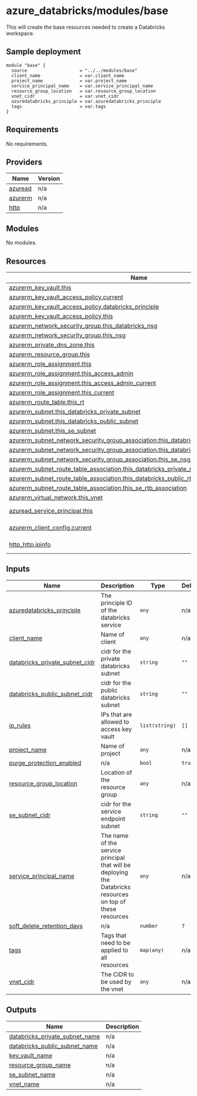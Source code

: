 # azure_databricks/modules/base
This will create the base resources needed to create a Databricks workspace.

## Sample deployment
```
module "base" {
  source                    = "../../modules/base"
  client_name               = var.client_name
  project_name              = var.project_name
  service_principal_name    = var.service_principal_name
  resource_group_location   = var.resource_group_location
  vnet_cidr                 = var.vnet_cidr
  azuredatabricks_principle = var.azuredatabricks_principle
  tags                      = var.tags
}
```

<!-- BEGIN_TF_DOCS -->
## Requirements

No requirements.

## Providers

| Name | Version |
|------|---------|
| <a name="provider_azuread"></a> [azuread](#provider\_azuread) | n/a |
| <a name="provider_azurerm"></a> [azurerm](#provider\_azurerm) | n/a |
| <a name="provider_http"></a> [http](#provider\_http) | n/a |

## Modules

No modules.

## Resources

| Name | Type |
|------|------|
| [azurerm_key_vault.this](https://registry.terraform.io/providers/hashicorp/azurerm/latest/docs/resources/key_vault) | resource |
| [azurerm_key_vault_access_policy.current](https://registry.terraform.io/providers/hashicorp/azurerm/latest/docs/resources/key_vault_access_policy) | resource |
| [azurerm_key_vault_access_policy.databricks_principle](https://registry.terraform.io/providers/hashicorp/azurerm/latest/docs/resources/key_vault_access_policy) | resource |
| [azurerm_key_vault_access_policy.this](https://registry.terraform.io/providers/hashicorp/azurerm/latest/docs/resources/key_vault_access_policy) | resource |
| [azurerm_network_security_group.this_databricks_nsg](https://registry.terraform.io/providers/hashicorp/azurerm/latest/docs/resources/network_security_group) | resource |
| [azurerm_network_security_group.this_nsg](https://registry.terraform.io/providers/hashicorp/azurerm/latest/docs/resources/network_security_group) | resource |
| [azurerm_private_dns_zone.this](https://registry.terraform.io/providers/hashicorp/azurerm/latest/docs/resources/private_dns_zone) | resource |
| [azurerm_resource_group.this](https://registry.terraform.io/providers/hashicorp/azurerm/latest/docs/resources/resource_group) | resource |
| [azurerm_role_assignment.this](https://registry.terraform.io/providers/hashicorp/azurerm/latest/docs/resources/role_assignment) | resource |
| [azurerm_role_assignment.this_access_admin](https://registry.terraform.io/providers/hashicorp/azurerm/latest/docs/resources/role_assignment) | resource |
| [azurerm_role_assignment.this_access_admin_current](https://registry.terraform.io/providers/hashicorp/azurerm/latest/docs/resources/role_assignment) | resource |
| [azurerm_role_assignment.this_current](https://registry.terraform.io/providers/hashicorp/azurerm/latest/docs/resources/role_assignment) | resource |
| [azurerm_route_table.this_rt](https://registry.terraform.io/providers/hashicorp/azurerm/latest/docs/resources/route_table) | resource |
| [azurerm_subnet.this_databricks_private_subnet](https://registry.terraform.io/providers/hashicorp/azurerm/latest/docs/resources/subnet) | resource |
| [azurerm_subnet.this_databricks_public_subnet](https://registry.terraform.io/providers/hashicorp/azurerm/latest/docs/resources/subnet) | resource |
| [azurerm_subnet.this_se_subnet](https://registry.terraform.io/providers/hashicorp/azurerm/latest/docs/resources/subnet) | resource |
| [azurerm_subnet_network_security_group_association.this_databricks_private_nsg_association](https://registry.terraform.io/providers/hashicorp/azurerm/latest/docs/resources/subnet_network_security_group_association) | resource |
| [azurerm_subnet_network_security_group_association.this_databricks_public_nsg_association](https://registry.terraform.io/providers/hashicorp/azurerm/latest/docs/resources/subnet_network_security_group_association) | resource |
| [azurerm_subnet_network_security_group_association.this_se_nsg_association](https://registry.terraform.io/providers/hashicorp/azurerm/latest/docs/resources/subnet_network_security_group_association) | resource |
| [azurerm_subnet_route_table_association.this_databricks_private_rtb_association](https://registry.terraform.io/providers/hashicorp/azurerm/latest/docs/resources/subnet_route_table_association) | resource |
| [azurerm_subnet_route_table_association.this_databricks_public_rtb_association](https://registry.terraform.io/providers/hashicorp/azurerm/latest/docs/resources/subnet_route_table_association) | resource |
| [azurerm_subnet_route_table_association.this_se_rtb_association](https://registry.terraform.io/providers/hashicorp/azurerm/latest/docs/resources/subnet_route_table_association) | resource |
| [azurerm_virtual_network.this_vnet](https://registry.terraform.io/providers/hashicorp/azurerm/latest/docs/resources/virtual_network) | resource |
| [azuread_service_principal.this](https://registry.terraform.io/providers/hashicorp/azuread/latest/docs/data-sources/service_principal) | data source |
| [azurerm_client_config.current](https://registry.terraform.io/providers/hashicorp/azurerm/latest/docs/data-sources/client_config) | data source |
| [http_http.ipinfo](https://registry.terraform.io/providers/hashicorp/http/latest/docs/data-sources/http) | data source |

## Inputs

| Name | Description | Type | Default | Required |
|------|-------------|------|---------|:--------:|
| <a name="input_azuredatabricks_principle"></a> [azuredatabricks\_principle](#input\_azuredatabricks\_principle) | The principle ID of the databricks service | `any` | n/a | yes |
| <a name="input_client_name"></a> [client\_name](#input\_client\_name) | Name of client | `any` | n/a | yes |
| <a name="input_databricks_private_subnet_cidr"></a> [databricks\_private\_subnet\_cidr](#input\_databricks\_private\_subnet\_cidr) | cidr for the private databricks subnet | `string` | `""` | no |
| <a name="input_databricks_public_subnet_cidr"></a> [databricks\_public\_subnet\_cidr](#input\_databricks\_public\_subnet\_cidr) | cidr for the public databricks subnet | `string` | `""` | no |
| <a name="input_ip_rules"></a> [ip\_rules](#input\_ip\_rules) | IPs that are allowed to access key vault | `list(string)` | `[]` | no |
| <a name="input_project_name"></a> [project\_name](#input\_project\_name) | Name of project | `any` | n/a | yes |
| <a name="input_purge_protection_enabled"></a> [purge\_protection\_enabled](#input\_purge\_protection\_enabled) | n/a | `bool` | `true` | no |
| <a name="input_resource_group_location"></a> [resource\_group\_location](#input\_resource\_group\_location) | Location of the resource group | `any` | n/a | yes |
| <a name="input_se_subnet_cidr"></a> [se\_subnet\_cidr](#input\_se\_subnet\_cidr) | cidr for the service endpoint subnet | `string` | `""` | no |
| <a name="input_service_principal_name"></a> [service\_principal\_name](#input\_service\_principal\_name) | The name of the service principal that will be deploying the Databricks resources on top of these resources | `any` | n/a | yes |
| <a name="input_soft_delete_retention_days"></a> [soft\_delete\_retention\_days](#input\_soft\_delete\_retention\_days) | n/a | `number` | `7` | no |
| <a name="input_tags"></a> [tags](#input\_tags) | Tags that need to be applied to all resources | `map(any)` | n/a | yes |
| <a name="input_vnet_cidr"></a> [vnet\_cidr](#input\_vnet\_cidr) | The CIDR to be used by the vnet | `any` | n/a | yes |

## Outputs

| Name | Description |
|------|-------------|
| <a name="output_databricks_private_subnet_name"></a> [databricks\_private\_subnet\_name](#output\_databricks\_private\_subnet\_name) | n/a |
| <a name="output_databricks_public_subnet_name"></a> [databricks\_public\_subnet\_name](#output\_databricks\_public\_subnet\_name) | n/a |
| <a name="output_key_vault_name"></a> [key\_vault\_name](#output\_key\_vault\_name) | n/a |
| <a name="output_resource_group_name"></a> [resource\_group\_name](#output\_resource\_group\_name) | n/a |
| <a name="output_se_subnet_name"></a> [se\_subnet\_name](#output\_se\_subnet\_name) | n/a |
| <a name="output_vnet_name"></a> [vnet\_name](#output\_vnet\_name) | n/a |
<!-- END_TF_DOCS -->
